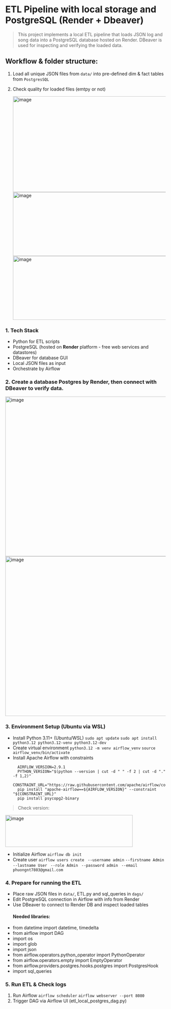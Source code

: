 # ETL Pipeline with local storage and PostgreSQL (Render + Dbeaver)
> This project implements a local ETL pipeline that loads JSON log and song data into a PostgreSQL database hosted on Render. DBeaver is used for inspecting and verifying the loaded data.

## Workflow & folder structure:
1. Load all unique JSON files from `data/` into pre-defined dim & fact tables from `PostgresSQL` 
2. Check quality for loaded files (emtpy or not)

    <img width="800" height="300" alt="image" src="https://github.com/user-attachments/assets/8a81c87e-cb49-4551-87bd-8df5b013fb96" />
    <img width="800" height="200" alt="image" src="https://github.com/user-attachments/assets/e3517070-b5c1-4544-916f-f5fa07c584de" />
    <img width="800" height="200" alt="image" src="https://github.com/user-attachments/assets/f159e2f4-afeb-4a73-8d56-e944ad37e1d1" />

### 1. Tech Stack
* Python for ETL scripts
* PostgreSQL (hosted on **Render** platform - free web services and datastores)
* DBeaver for database GUI
* Local JSON files as input
* Orchestrate by Airflow

### 2. Create a database Postgres by Render, then connect with DBeaver to verify data.
<img width="800" height="500" alt="image" src="https://github.com/user-attachments/assets/e2618861-3a23-4136-be66-cdf5d81f9e84" />
<img width="800" height="500" alt="image" src="https://github.com/user-attachments/assets/57584a06-93ac-4124-831c-3420ab5c0a95" />

### 3. Environment Setup (Ubuntu via WSL)
* Install Python 3.11+ (Ubuntu/WSL)
`sudo apt update`
`sudo apt install python3.12 python3.12-venv python3.12-dev`
* Create virtual environment
  `python3.12 -m venv airflow_venv`
  `source airflow_venv/bin/activate`
* Install Apache Airflow with constraints
  ```
    AIRFLOW_VERSION=2.9.1
    PYTHON_VERSION="$(python --version | cut -d " " -f 2 | cut -d "." -f 1,2)"
    CONSTRAINT_URL="https://raw.githubusercontent.com/apache/airflow/constraints-${AIRFLOW_VERSION}/constraints-${PYTHON_VERSION}.txt"
    pip install "apache-airflow==${AIRFLOW_VERSION}" --constraint "${CONSTRAINT_URL}"
    pip install psycopg2-binary
  ```
> Check version:
  <img width="400" height="100" alt="image" src="https://github.com/user-attachments/assets/80329f09-bbcc-4333-a68a-f7d3d50232f8" />

* Initialize Airflow
` airflow db init `
* Create user
`airflow users create `
 ` --username admin `
 ` --firstname Admin `
`  --lastname User `
`  --role Admin `
`  --password admin `
` --email phuongnt7803@gmail.com`

### 4. Prepare for running the ETL
* Place raw JSON files in `data/`, ETL.py and sql_queries in `dags/`
* Edit PostgreSQL connection in Airflow with info from Render
* Use DBeaver to connect to Render DB and inspect loaded tables
    #### Needed libraries:
* from datetime import datetime, timedelta
* from airflow import DAG
* import os
* import glob
* import json
* from airflow.operators.python_operator import PythonOperator
* from airflow.operators.empty import EmptyOperator
* from airflow.providers.postgres.hooks.postgres import PostgresHook
* import sql_queries

### 5. Run ETL & Check logs
1. Run Airflow
`airflow scheduler`
`airflow webserver --port 8080`
2. Trigger DAG via Airflow UI (etl_local_postgres_dag.py)

